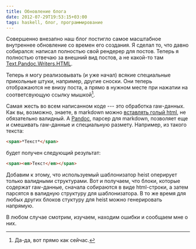 ```yaml
---
title: Обновление блога
date: 2012-07-29T19:53:15+03:00
tags: haskell, блог, программирование
---
```


Совершенно внезапно наш блог постигло самое масштабное внутреннее обновление со времен его создания. Я сделал то, что давно собирался: написал полностью свой рендерер для постов. Теперь я полностью отвечаю за внешний вид постов, а не какой-то там [Text.Pandoc.Writers.HTML](http://hackage.haskell.org/packages/archive/pandoc/1.9.4.2/doc/html/Text-Pandoc-Writers-HTML.html).


Теперь я могу реализовывать (и уже начал) всякие специальные прикольные штуки, например, другие сноски. Они теперь отображаются не внизу поста, а прямо в нужном месте при нажатии на соответсвующую ссылку мышкой[^1]. 

Самая жесть во всем написанном коде --- это обработка raw-данных. Как вы, возможно, знаете, в markdown можно [вставлять голый html](http://daringfireball.net/projects/markdown/syntax#html), не обязательно валидный. А [Pandoc](http://johnmacfarlane.net/pandoc/), парсер для markdown, позволяет еще и смешивать raw-данные и специальную размету. Например, из такого текста:

~~~~~markdown
<span>*Текст*</span>
~~~~~

будет получен следующий результат:

~~~~~html
<span><em>Текст</em></span>
~~~~~

Добавим к этому, что используемый шаблонизатор heist оперирует только валидными структурами. Вот и получаем, что блоки, которые содержат raw-данные, сначала собираются в виде html-строки, а затем парсятся в валидную структуру для шаблонизатора. В то же время для любых других блоков стуктуру для heist можно генерировать напрямую.

В любом случае смотрим, изучаем, находим ошибки и сообщаем мне о них.

[^1]: Да-да, вот прямо как сейчас.
